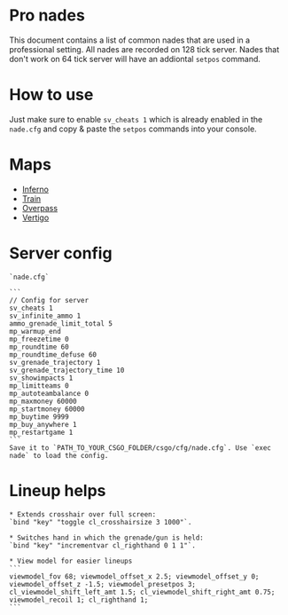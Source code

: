 # Pro nades
This document contains a list of common nades that are used in a professional setting. All nades are recorded on 128 tick server. Nades that don't work on 64 tick server will have an addiontal `setpos` command.


# How to use
Just make sure to enable `sv_cheats 1` which is already enabled in the `nade.cfg` and copy & paste the `setpos` commands into your console.

# Maps

* [Inferno](inferno.md)
* [Train](train.md)
* [Overpass](overpass.md)
* [Vertigo](vertigo.md)

# Server config
	`nade.cfg`

	```
	// Config for server
	sv_cheats 1
	sv_infinite_ammo 1
	ammo_grenade_limit_total 5
	mp_warmup_end
	mp_freezetime 0
	mp_roundtime 60
	mp_roundtime_defuse 60
	sv_grenade_trajectory 1
	sv_grenade_trajectory_time 10
	sv_showimpacts 1
	mp_limitteams 0
	mp_autoteambalance 0
	mp_maxmoney 60000
	mp_startmoney 60000
	mp_buytime 9999
	mp_buy_anywhere 1
	mp_restartgame 1
	```
	Save it to `PATH_TO_YOUR_CSGO_FOLDER/csgo/cfg/nade.cfg`. Use `exec nade` to load the config.
# Lineup helps
	* Extends crosshair over full screen:
	`bind "key" "toggle cl_crosshairsize 3 1000"`.

	* Switches hand in which the grenade/gun is held:
	`bind "key" "incrementvar cl_righthand 0 1 1"`.

	* View model for easier lineups
	```
	viewmodel_fov 68; viewmodel_offset_x 2.5; viewmodel_offset_y 0; viewmodel_offset_z -1.5; viewmodel_presetpos 3;   cl_viewmodel_shift_left_amt 1.5; cl_viewmodel_shift_right_amt 0.75; viewmodel_recoil 1; cl_righthand 1;
	```

